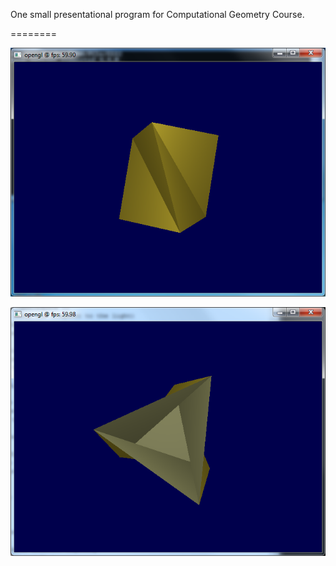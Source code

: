 One small presentational program for Computational Geometry Course.

========

![](https://github.com/JiaqiLiu/CG_Presentation/blob/master/img/capture0.png)

![](https://github.com/JiaqiLiu/CG_Presentation/blob/master/img/capture1.png)
